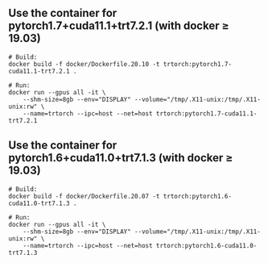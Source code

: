 
## Use the container for pytorch1.7+cuda11.1+trt7.2.1 (with docker ≥ 19.03)

```
# Build:
docker build -f docker/Dockerfile.20.10 -t trtorch:pytorch1.7-cuda11.1-trt7.2.1 .

# Run:
docker run --gpus all -it \
	--shm-size=8gb --env="DISPLAY" --volume="/tmp/.X11-unix:/tmp/.X11-unix:rw" \
	--name=trtorch --ipc=host --net=host trtorch:pytorch1.7-cuda11.1-trt7.2.1
```
## Use the container for pytorch1.6+cuda11.0+trt7.1.3 (with docker ≥ 19.03)

```
# Build:
docker build -f docker/Dockerfile.20.07 -t trtorch:pytorch1.6-cuda11.0-trt7.1.3 .

# Run:
docker run --gpus all -it \
	--shm-size=8gb --env="DISPLAY" --volume="/tmp/.X11-unix:/tmp/.X11-unix:rw" \
	--name=trtorch --ipc=host --net=host trtorch:pytorch1.6-cuda11.0-trt7.1.3
```